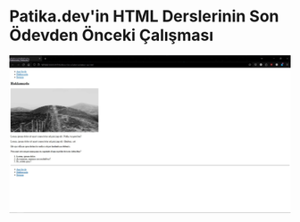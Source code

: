 # Patika.dev'in HTML Derslerinin Son Ödevden Önceki Çalışması
![Bölüm Sonu Çalışması Görseli](/HTML/4-BolumSonuCalismasi/BolumSonuCalismasi.jpg "Bölüm Sonu Çalışması")